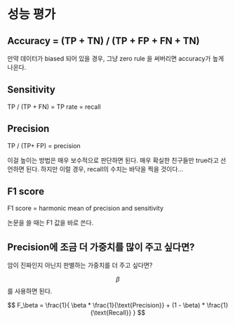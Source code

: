# 성능 평가

## Accuracy = (TP + TN) / (TP + FP + FN + TN)

만약 데이터가 biased 되어 있을 경우, 그냥 zero rule 을 써버리면 accuracy가 높게 나온다.

## Sensitivity

TP / (TP + FN) = TP rate = recall

## Precision

TP / (TP+ FP) = precision

이걸 높이는 방법은 매우 보수적으로 판단하면 된다. 매우 확실한 친구들만 true라고 선언하면 된다. 하지만 이럴 경우, recall의 수치는 바닥을 찍을 것이다...

## F1 score

F1 score = harmonic mean of precision and sensitivity

논문을 쓸 때는 F1 값을 바로 쓴다.

## Precision에 조금 더 가중치를 많이 주고 싶다면?

암이 진짜인지 아닌지 판별하는 가중치를 더 주고 싶다면?

$$
\beta
$$
를 사용하면 된다.

$$
F_\beta = \frac{1}{
    \beta * \frac{1}{\text{Precision}} +
    (1 - \beta) * \frac{1}{\text{Recall}}
}
$$


